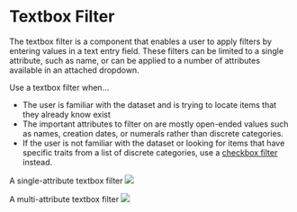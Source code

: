 # Textbox Filter

The textbox filter is a component that enables a user to apply filters by entering values in a text entry field. These filters can be limited to a single attribute, such as name, or can be applied to a number of attributes available in an attached dropdown.

Use a textbox filter when…
- The user is familiar with the dataset and is trying to locate items that they already know exist
- The important attributes to filter on are mostly open-ended values such as names, creation dates, or numerals rather than discrete categories.
- If the user is not familiar with the dataset or looking for items that have specific traits from a list of discrete categories, use a [checkbox filter](http://www.patternfly.org/pattern-library/forms-and-controls/checkbox-filter/) instead.

A single-attribute textbox filter
![](./img/single-textbox-filter.png)

A multi-attribute textbox filter
![](./img/multi-textbox-filter.png)
